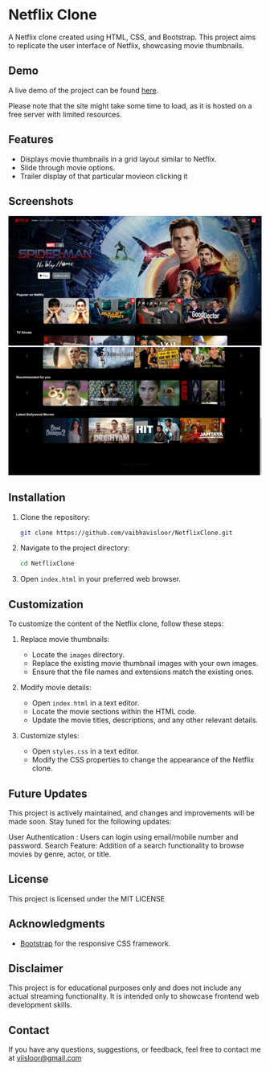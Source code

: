 # Netflix Clone

A Netflix clone created using HTML, CSS, and Bootstrap. This project aims to replicate the user interface of Netflix, showcasing movie thumbnails.

## Demo

A live demo of the project can be found [here](https://vaibhavisloor.github.io/NetflixClone/).

Please note that the site might take some time to load, as it is hosted on a free server with limited resources.

## Features

- Displays movie thumbnails in a grid layout similar to Netflix.
- Slide through movie options.
- Trailer display of that particular movieon clicking it

## Screenshots

![Screenshot 1](screenshot1.png)
![Screenshot 2](screenshot2.png)

## Installation

1. Clone the repository:

   ```bash
   git clone https://github.com/vaibhavisloor/NetflixClone.git
   ```

2. Navigate to the project directory:

   ```bash
   cd NetflixClone
   ```

3. Open `index.html` in your preferred web browser.

## Customization

To customize the content of the Netflix clone, follow these steps:

1. Replace movie thumbnails:

   - Locate the `images` directory.
   - Replace the existing movie thumbnail images with your own images.
   - Ensure that the file names and extensions match the existing ones.

2. Modify movie details:

   - Open `index.html` in a text editor.
   - Locate the movie sections within the HTML code.
   - Update the movie titles, descriptions, and any other relevant details.

3. Customize styles:

   - Open `styles.css` in a text editor.
   - Modify the CSS properties to change the appearance of the Netflix clone.

## Future Updates
This project is actively maintained, and changes and improvements will be made soon. Stay tuned for the following updates:

User Authentication : Users can login using email/mobile number and password.
Search Feature: Addition of a search functionality to browse movies by genre, actor, or title.

## License

This project is licensed under the MIT LICENSE

## Acknowledgments

- [Bootstrap](https://getbootstrap.com/) for the responsive CSS framework.

## Disclaimer

This project is for educational purposes only and does not include any actual streaming functionality. It is intended only to showcase frontend web development skills.

## Contact

If you have any questions, suggestions, or feedback, feel free to contact me at viisloor@gmail.com
